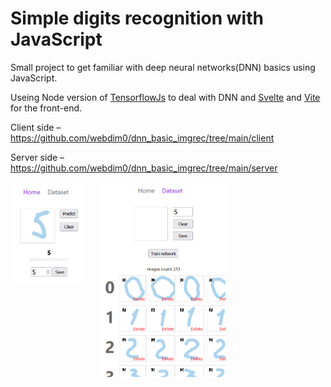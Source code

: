 # Simple digits recognition with JavaScript

Small project to get familiar with deep neural networks(DNN) basics using JavaScript.

Useing Node version of [TensorflowJs](https://www.tensorflow.org/js) to deal with DNN and [Svelte](https://svelte.dev/) and [Vite](https://vitejs.dev/) for the front-end.

Client side – https://github.com/webdim0/dnn_basic_imgrec/tree/main/client

Server side – https://github.com/webdim0/dnn_basic_imgrec/tree/main/server

<img alt="Home page" src="./client/src/assets/home-page.png" style="vertical-align:top; margin:0 20px 20px 0; width: 120px;">
<img alt="Dataset page" src="./client/src/assets/dataset-page.png" width="200">